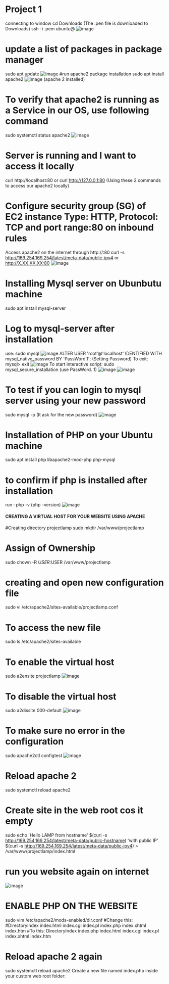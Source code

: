 # Project 1
connecting to window
cd Downloads (The .pen file is downloaded to Downloads)
ssh -i <private-key-name>.pem ubuntu@<Public-IP-address>
![image](https://user-images.githubusercontent.com/53397202/189669747-47f82c55-85c8-4e9d-b0ae-7fffdf0daebd.png)
# update a list of packages in package manager
sudo apt update
![image](https://user-images.githubusercontent.com/53397202/189671645-a8134b8e-d497-479f-891c-3ac6c961f93a.png)
#run apache2 package installation
sudo apt install apache2
  ![image](https://user-images.githubusercontent.com/53397202/189672099-3085c642-81c5-454c-a6a6-223c44e7043e.png) (apache 2 installed)
# To verify that apache2 is running as a Service in our OS, use following command
sudo systemctl status apache2
![image](https://user-images.githubusercontent.com/53397202/189672645-432f4f5c-f294-4bb3-8d1e-460cab613264.png)
# Server is running and I want to access it locally
  curl http://localhost:80 or curl http://127.0.0.1:80 (Using these 2 commands to access our apache2 locally)
# Configure security group (SG) of EC2 instance Type: HTTP, Protocol: TCP and port range:80 on inbound rules
Access apache2 on the internet through http://<Public-IP-Address>:80 curl -s http://169.254.169.254/latest/meta-data/public-ipv4
or  http://X.XX.XX.XX:80
![image](https://user-images.githubusercontent.com/53397202/189676341-57db58c5-383a-42a1-9ae3-53bf6395e7c1.png)
# Installing Mysql server on Ubunbutu machine
  sudo apt install mysql-server
 # Log to mysql-server after installation
 use: sudo mysql
 ![image](https://user-images.githubusercontent.com/53397202/189679661-d846f938-757b-4ba7-82a4-7d909b2dd6d3.png)
ALTER USER 'root'@'localhost' IDENTIFIED WITH mysql_native_password BY 'PassWord.1'; (Setting Password)
  To exit: mysql> exit
 ![image](https://user-images.githubusercontent.com/53397202/189680575-61002d17-a972-4261-924e-e1b837d8e871.png)
 To start interactive script: sudo mysql_secure_installation (use PassWord. 1)
 ![image](https://user-images.githubusercontent.com/53397202/189683349-44751bd8-b65e-424a-91e7-fc31f3a7b263.png)
![image](https://user-images.githubusercontent.com/53397202/189684094-31c9ff00-14b5-4c66-a274-09836fbc7750.png)
# To test if you can login to mysql server using your new password
  sudo mysql -p (It ask for the new password)
 ![image](https://user-images.githubusercontent.com/53397202/189684784-558dee68-3b02-4988-a318-132861544fee.png)
# Installation of PHP on your Ubuntu machine
  sudo apt install php libapache2-mod-php php-mysql
  # to confirm if php is installed after installation
  run : php -v (php -version)
  ![image](https://user-images.githubusercontent.com/53397202/189686040-649f8f6b-4e1e-446b-a200-ad8991b2733e.png)

  #### CREATING A VIRTUAL HOST FOR YOUR WEBSITE USING APACHE
  #Creating directory projectlamp
  sudo mkdir /var/www/projectlamp
  # Assign of Ownership
  sudo chown -R $USER:$USER /var/www/projectlamp
  # creating and open new configuration file
  sudo vi /etc/apache2/sites-available/projectlamp.conf
  # To access the new file
  sudo ls /etc/apache2/sites-available
  # To enable the virtual host
  sudo a2ensite projectlamp
  ![image](https://user-images.githubusercontent.com/53397202/189688815-faa0c8b3-09b7-44a0-92c7-396521f0dd91.png)
  # To disable the virtual host
  sudo a2dissite 000-default
![image](https://user-images.githubusercontent.com/53397202/189689258-3e664878-c779-4183-875c-1e1dbbedfd24.png)
  # To make sure no error in the configuration
  sudo apache2ctl configtest
  ![image](https://user-images.githubusercontent.com/53397202/189689606-1fee18aa-da1c-4219-8a27-b0ecae7f430a.png)
  # Reload apache 2
  sudo systemctl reload apache2
  # Create site in the web root cos it empty
sudo echo 'Hello LAMP from hostname' $(curl -s http://169.254.169.254/latest/meta-data/public-hostname) 'with public IP' $(curl -s http://169.254.169.254/latest/meta-data/public-ipv4) > /var/www/projectlamp/index.html 
  # run you website again on internet
  ![image](https://user-images.githubusercontent.com/53397202/189690874-2ebcfc10-01bb-4cfe-8b5d-b42b21253a34.png)
# ENABLE PHP ON THE WEBSITE
sudo vim /etc/apache2/mods-enabled/dir.conf
<IfModule mod_dir.c>
        #Change this:
        #DirectoryIndex index.html index.cgi index.pl index.php index.xhtml index.htm
        #To this:
        DirectoryIndex index.php index.html index.cgi index.pl index.xhtml index.htm
</IfModule>
  # Reload apache 2 again
  sudo systemctl reload apache2
  Create a new file named index.php inside your custom web root folder:
  <?php
phpinfo();

![image](https://user-images.githubusercontent.com/53397202/191023247-df5abf40-1a86-4079-a18d-b49c403b4af0.png)

![php](https://user-images.githubusercontent.com/53397202/191023756-d3de870c-cb66-4339-bfe3-79a116b203ae.png)


# Remove PHP file
sudo rm /var/www/projectlamp/index.php



